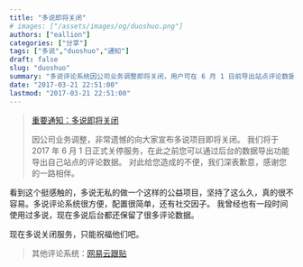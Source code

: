 ```yaml
---
title: "多说即将关闭"
# images: ["/assets/images/og/duoshuo.png"]
authors: ["eallion"]
categories: ["分享"]
tags: ["多说","duoshuo","通知"]
draft: false
slug: "duoshuo"
summary: "多说评论系统因公司业务调整即将关闭，用户可在 6 月 1 日前导出站点评论数据。感谢多说为公益项目坚持并提供方便的评论系统，希望他们一切顺利。其他替代品有网易云跟贴等。"
date: "2017-03-21 22:51:00"
lastmod: "2017-03-21 22:51:00"
---
```


> [重要通知：多说即将关闭](http://dev.duoshuo.com/threads/58d10f50e9a8cb4433fd5c5d)
>
> 因公司业务调整，非常遗憾的向大家宣布多说项目即将关闭。
> 我们将于 2017 年 6 月 1 日正式关停服务，在此之前您可以通过后台的数据导出功能导出自己站点的评论数据。
> 对此给您造成的不便，我们深表歉意，感谢您的一路相伴。

看到这个挺感触的，多说无私的做一个这样的公益项目，坚持了这么久，真的很不容易。多说评论系统很方便，配置很简单，还有社交因子。
我曾经也有一段时间使用过多说，现在多说后台都还保留了很多评论数据。

现在多说关闭服务，只能祝福他们吧。

> 其他评论系统：[网易云跟贴](http://changyan.kuaizhan.com/)
